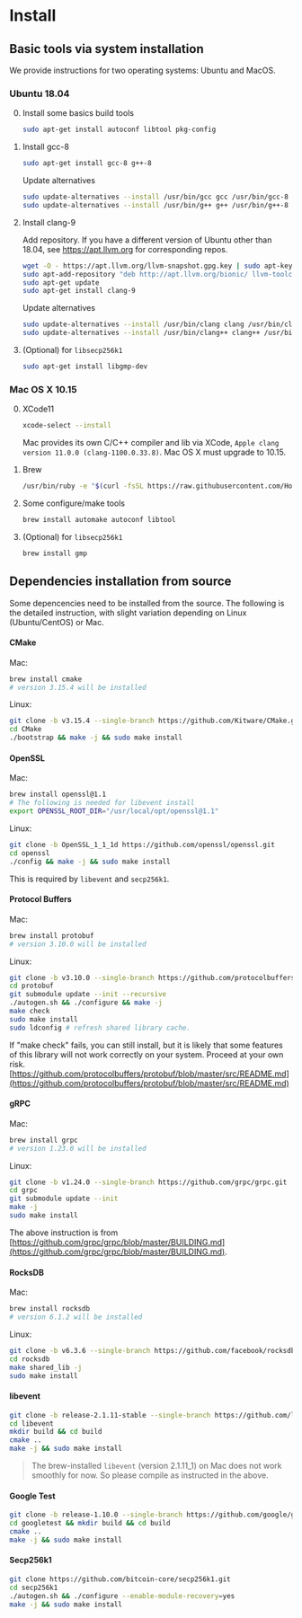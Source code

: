 # Install

## Basic tools via system installation

We provide instructions for two operating systems: Ubuntu and MacOS. 

### Ubuntu 18.04

0. Install some basics build tools

    ```bash
    sudo apt-get install autoconf libtool pkg-config
    ```
    
1. Install gcc-8

    ```bash
    sudo apt-get install gcc-8 g++-8
    ```

    Update alternatives

    ```bash
    sudo update-alternatives --install /usr/bin/gcc gcc /usr/bin/gcc-8 100
    sudo update-alternatives --install /usr/bin/g++ g++ /usr/bin/g++-8 100
    ```

0. Install clang-9

   Add repository. If you have a different version of Ubuntu other than 18.04, see https://apt.llvm.org for corresponding repos.

   ```bash
   wget -O - https://apt.llvm.org/llvm-snapshot.gpg.key | sudo apt-key add -
   sudo apt-add-repository "deb http://apt.llvm.org/bionic/ llvm-toolchain-bionic-9 main"
   sudo apt-get update 
   sudo apt-get install clang-9
   ```

   Update alternatives

   ```bash
   sudo update-alternatives --install /usr/bin/clang clang /usr/bin/clang-9 100
   sudo update-alternatives --install /usr/bin/clang++ clang++ /usr/bin/clang++-9 100
   ```

1. (Optional) for `libsecp256k1`

    ```bash
    sudo apt-get install libgmp-dev
    ```

### Mac OS X 10.15

0. XCode11

     ```bash
     xcode-select --install
     ```
     Mac provides its own C/C++ compiler and lib via XCode, `Apple clang version 11.0.0 (clang-1100.0.33.8)`. Mac OS X must upgrade to 10.15.
     
1. Brew

    ```bash
    /usr/bin/ruby -e "$(curl -fsSL https://raw.githubusercontent.com/Homebrew/install/master/install)"
    ```

2. Some configure/make tools

    ```bash
    brew install automake autoconf libtool
    ```

3. (Optional) for `libsecp256k1`

    ```bash
    brew install gmp
    ```

## Dependencies installation from source

Some depencencies need to be installed from the source. The following is the detailed instruction, with slight variation depending on Linux (Ubuntu/CentOS) or Mac.

#### CMake

Mac:

```bash
brew install cmake
# version 3.15.4 will be installed
```

Linux:

```bash
git clone -b v3.15.4 --single-branch https://github.com/Kitware/CMake.git
cd CMake
./bootstrap && make -j && sudo make install
```

#### OpenSSL

Mac:

```bash
brew install openssl@1.1
# The following is needed for libevent install
export OPENSSL_ROOT_DIR="/usr/local/opt/openssl@1.1"
```

Linux:

```bash
git clone -b OpenSSL_1_1_1d https://github.com/openssl/openssl.git
cd openssl
./config && make -j && sudo make install
```

This is required by `libevent` and `secp256k1`. 

#### Protocol Buffers

Mac:

```bash
brew install protobuf
# version 3.10.0 will be installed
```

Linux:

```bash
git clone -b v3.10.0 --single-branch https://github.com/protocolbuffers/protobuf.git
cd protobuf
git submodule update --init --recursive
./autogen.sh && ./configure && make -j
make check
sudo make install
sudo ldconfig # refresh shared library cache.
```

If "make check" fails, you can still install, but it is likely that some features of this library will not work correctly on your system. Proceed at your own risk.  [https://github.com/protocolbuffers/protobuf/blob/master/src/README.md](https://github.com/protocolbuffers/protobuf/blob/master/src/README.md)

#### gRPC

Mac:

```bash
brew install grpc
# version 1.23.0 will be installed
```

Linux:

```bash
git clone -b v1.24.0 --single-branch https://github.com/grpc/grpc.git
cd grpc
git submodule update --init
make -j
sudo make install
```

The above instruction is from [https://github.com/grpc/grpc/blob/master/BUILDING.md](https://github.com/grpc/grpc/blob/master/BUILDING.md).

#### RocksDB

Mac:

```bash
brew install rocksdb
# version 6.1.2 will be installed
```

Linux:

```bash
git clone -b v6.3.6 --single-branch https://github.com/facebook/rocksdb.git
cd rocksdb
make shared_lib -j
sudo make install
```

#### libevent

```bash
git clone -b release-2.1.11-stable --single-branch https://github.com/libevent/libevent.git
cd libevent
mkdir build && cd build
cmake ..
make -j && sudo make install
```

>   The brew-installed `libevent` (version 2.1.11_1) on Mac does not work smoothly for now. So please compile as instructed in the above.

#### Google Test

```bash
git clone -b release-1.10.0 --single-branch https://github.com/google/googletest.git
cd googletest && mkdir build && cd build
cmake ..
make -j && sudo make install
```

#### Secp256k1

```bash
git clone https://github.com/bitcoin-core/secp256k1.git
cd secp256k1
./autogen.sh && ./configure --enable-module-recovery=yes
make -j && sudo make install
```
